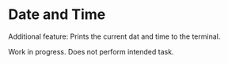 # Date and Time

Additional feature: Prints the current dat and time to the terminal.

Work in progress.  Does not perform intended task.
